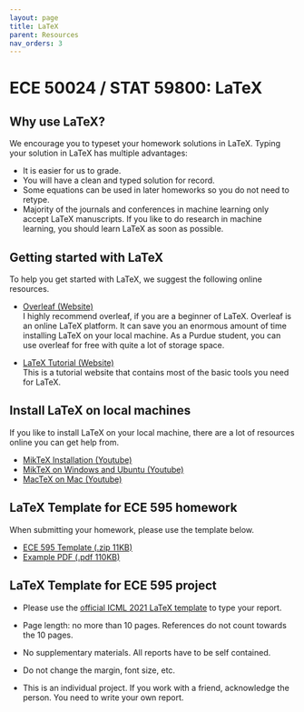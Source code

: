 ```yaml
---
layout: page
title: LaTeX
parent: Resources
nav_orders: 3
---
```


# ECE 50024 / STAT 59800: LaTeX

## Why use LaTeX?  
We encourage you to typeset your homework solutions in LaTeX. Typing your solution in LaTeX has multiple advantages:

- It is easier for us to grade.
- You will have a clean and typed solution for record.
- Some equations can be used in later homeworks so you do not need to retype.
- Majority of the journals and conferences in machine learning only accept LaTeX manuscripts. If you like to do research in machine learning, you should learn LaTeX as soon as possible.

## Getting started with LaTeX
To help you get started with LaTeX, we suggest the following online resources.
- [Overleaf (Website)](https://www.overleaf.com/)  
    I highly recommend overleaf, if you are a beginner of LaTeX. Overleaf is an online LaTeX platform. It can save you an enormous amount of time installing LaTeX on your local machine. As a Purdue student, you can use overleaf for free with quite a lot of storage space.

- [LaTeX Tutorial (Website)](https://www.latex-tutorial.com/)  
    This is a tutorial website that contains most of the basic tools you need for LaTeX.

## Install LaTeX on local machines
If you like to install LaTeX on your local machine, there are a lot of resources online you can get help from.

- [MikTeX Installation (Youtube)](https://www.youtube.com/watch?v=aDRuD03vkzI)
- [MikTeX on Windows and Ubuntu (Youtube)](https://www.youtube.com/watch?v=g6ez7sbaiWc)
- [MacTeX on Mac (Youtube)](https://www.youtube.com/watch?v=WvGQ2Mrhf7g)

## LaTeX Template for ECE 595 homework
When submitting your homework, please use the template below.

- [ECE 595 Template (.zip 11KB)](LaTeXtemplate.zip)
- [Example PDF (.pdf 110KB)](LaTextemplatePDF.pdf)

## LaTeX Template for ECE 595 project
- Please use the [official ICML 2021 LaTeX template](https://icml.cc/Conferences/2021/StyleAuthorInstructions) to type your report. 

- Page length: no more than 10 pages. References do not count towards the 10 pages.

- No supplementary materials. All reports have to be self contained.

- Do not change the margin, font size, etc.

- This is an individual project. If you work with a friend, acknowledge the person. You need to write your own report.
